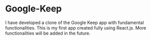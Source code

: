 # Google-Keep
I have developed a clone of the Google Keep app with fundamental functionalities. This is my first app created fully using React.js. More functionalities will be added in the future.
